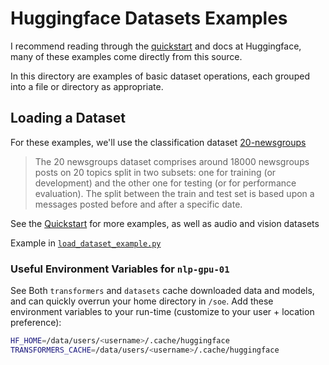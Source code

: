 # Huggingface Datasets Examples

I recommend reading through the [quickstart](https://huggingface.co/docs/datasets/quickstart) and docs at Huggingface, 
many of these examples come directly from this source.

In this directory are examples of basic dataset operations, each grouped into a file or directory as appropriate.

## Loading a Dataset

For these examples, we'll use the classification dataset 
[20-newsgroups](https://huggingface.co/datasets/SetFit/20_newsgroups)

> The 20 newsgroups dataset comprises around 18000 newsgroups posts on 20 topics split in two subsets: one for training (or development) and the other one for testing (or for performance evaluation). The split between the train and test set is based upon a messages posted before and after a specific date.

See the [Quickstart](https://huggingface.co/docs/datasets/quickstart) for more examples, as well as audio and vision datasets

Example in [`load_dataset_example.py`](./load_dataset_example.py)

### Useful Environment Variables for `nlp-gpu-01`

See 
Both `transformers` and `datasets` cache downloaded data and models, and can quickly overrun your home directory in 
`/soe`. Add these environment variables to your run-time (customize to your user + location preference):

```bash
HF_HOME=/data/users/<username>/.cache/huggingface
TRANSFORMERS_CACHE=/data/users/<username>/.cache/huggingface
```